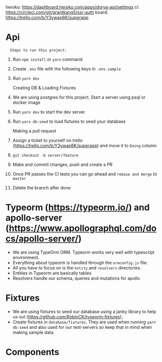 heroku: https://dashboard.heroku.com/apps/dorya-api/settings
ci: https://circleci.com/gh/grantkang5/ssr-auth
board: https://trello.com/b/Y3ywap6K/superapp

# Api
      Steps to run this project:

1. Run `npm install` or `yarn` command
2. Create `.env` file with the following keys in `.env.sample`
3. Run `yarn dev`

    Creating DB & Loading Fixtures

1. We are using postgres for this project. Start a server using psql or docker image
2. Run `yarn dev` to start the dev server
3. Run `yarn db:seed` to load fixtures to seed your database

    Making a pull request
1. Assign a ticket to yourself on trello (https://trello.com/b/Y3ywap6K/superapp) and move it to `Doing` column
2. `git checkout -b server/feature`
3. Make and commit changes, push and create a PR
4. Once PR passes the CI tests you can go ahead and `rebase and merge` to `master`
5. Delete the branch after done

# Typeorm (https://typeorm.io/) and apollo-server (https://www.apollographql.com/docs/apollo-server/)
- We are using TypeOrm ORM. Typeorm works very well with typescript environment.
- Everything about typeorm is handled through the `ormconfig.js` file.
- All you have to focus on is the `entity` and `resolvers` directories.
- Entities in Typeorm are basically tables
- Resolvers handle our schema, queries and mutations for apollo

# Fixtures
- We are using fixtures to seed our database using a janky library to help us out (https://github.com/RobinCK/typeorm-fixtures);
- Create fixtures in `database/fixtures`. They are used when running `yarn db:seed` and also used for our test-servers so keep that in mind when making sample data.

# Components